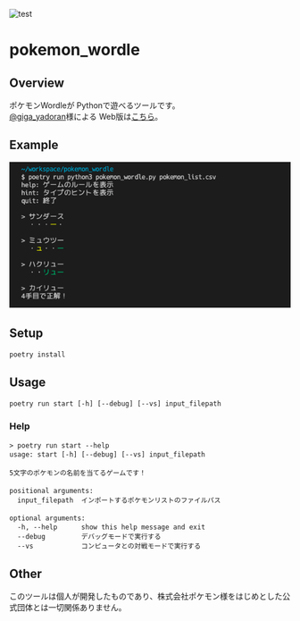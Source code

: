 ![test](https://github.com/negi-douf/pokemon_wordle/actions/workflows/python-ci.yml/badge.svg)

# pokemon_wordle

## Overview

ポケモンWordleが Pythonで遊べるツールです。  
[@giga_yadoran](https://twitter.com/giga_yadoran)様による Web版は[こちら](https://wordle.mega-yadoran.jp/)。  

## Example

![demo_play](assets/images/demo_play.png)

## Setup

```
poetry install
```

## Usage

```
poetry run start [-h] [--debug] [--vs] input_filepath
```

### Help
```
> poetry run start --help
usage: start [-h] [--debug] [--vs] input_filepath

5文字のポケモンの名前を当てるゲームです！

positional arguments:
  input_filepath  インポートするポケモンリストのファイルパス

optional arguments:
  -h, --help      show this help message and exit
  --debug         デバッグモードで実行する
  --vs            コンピュータとの対戦モードで実行する
```

## Other

このツールは個人が開発したものであり、株式会社ポケモン様をはじめとした公式団体とは一切関係ありません。
